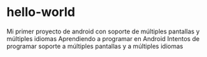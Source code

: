 # hello-world
Mi primer proyecto de android con soporte de múltiples pantallas y múltiples idiomas
Aprendiendo a programar en Android
Intentos de programar soporte a múltiples pantallas y a múltiples idiomas
